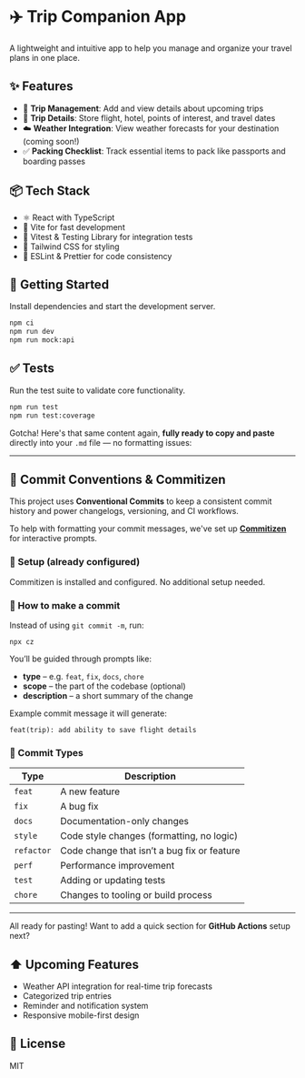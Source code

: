 # ✈️ Trip Companion App

A lightweight and intuitive app to help you manage and organize your travel plans in one place.

## ✨ Features

- 📌 **Trip Management**: Add and view details about upcoming trips  
- 🛫 **Trip Details**: Store flight, hotel, points of interest, and travel dates  
- ☁️ **Weather Integration**: View weather forecasts for your destination (coming soon!)  
- ✅ **Packing Checklist**: Track essential items to pack like passports and boarding passes  

## 📦 Tech Stack

- ⚛️ React with TypeScript  
- 🎯 Vite for fast development  
- 🧪 Vitest & Testing Library for integration tests  
- 💅 Tailwind CSS for styling  
- 🧠 ESLint & Prettier for code consistency  

## 🚀 Getting Started

Install dependencies and start the development server.

```bash
npm ci
npm run dev
npm run mock:api
```

## ✅ Tests

Run the test suite to validate core functionality.

```bash
npm run test
npm run test:coverage
```

Gotcha! Here's that same content again, **fully ready to copy and paste** directly into your `.md` file — no formatting issues:

---

## 💬 Commit Conventions & Commitizen

This project uses **Conventional Commits** to keep a consistent commit history and power changelogs, versioning, and CI workflows.

To help with formatting your commit messages, we've set up **[Commitizen](https://github.com/commitizen/cz-cli)** for interactive prompts.

### 🔧 Setup (already configured)

Commitizen is installed and configured. No additional setup needed.

### 🚀 How to make a commit

Instead of using `git commit -m`, run:

`npx cz`

You’ll be guided through prompts like:

- **type** – e.g. `feat`, `fix`, `docs`, `chore`
- **scope** – the part of the codebase (optional)
- **description** – a short summary of the change

Example commit message it will generate:

`feat(trip): add ability to save flight details`

### 📘 Commit Types

| Type       | Description                                      |
|------------|--------------------------------------------------|
| `feat`     | A new feature                                    |
| `fix`      | A bug fix                                        |
| `docs`     | Documentation-only changes                       |
| `style`    | Code style changes (formatting, no logic)        |
| `refactor` | Code change that isn’t a bug fix or feature      |
| `perf`     | Performance improvement                          |
| `test`     | Adding or updating tests                         |
| `chore`    | Changes to tooling or build process              |

---

All ready for pasting! Want to add a quick section for **GitHub Actions** setup next?

## ⬆️ Upcoming Features

- Weather API integration for real-time trip forecasts  
- Categorized trip entries  
- Reminder and notification system  
- Responsive mobile-first design  

## 📄 License

MIT